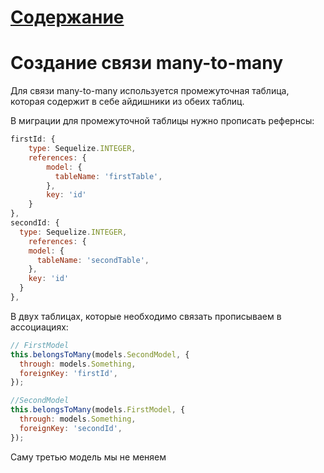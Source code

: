# [Содержание](../README.md)

# Создание связи many-to-many
Для связи many-to-many используется промежуточная таблица, которая содержит в себе айдишники из обеих таблиц.

В миграции для промежуточной таблицы нужно прописать рефернсы:  
```js
firstId: {
    type: Sequelize.INTEGER, 
    references: {
        model: {
          tableName: 'firstTable',
        },
        key: 'id'
    }
},
secondId: {
  type: Sequelize.INTEGER,
    references: {
    model: {
      tableName: 'secondTable',
    },
    key: 'id'
  }
},
```
В двух таблицах, которые необходимо связать прописываем в ассоциациях:
```js
// FirstModel
this.belongsToMany(models.SecondModel, {
  through: models.Something,
  foreignKey: 'firstId',
});

//SecondModel
this.belongsToMany(models.FirstModel, {
  through: models.Something,
  foreignKey: 'secondId',
});
```
Саму третью модель мы не меняем

